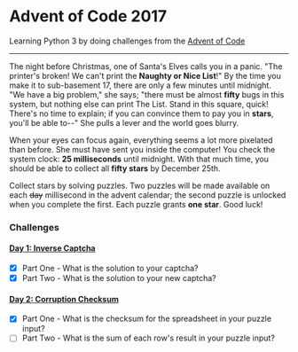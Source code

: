 # Advent of Code 2017

Learning Python 3 by doing challenges from the [Advent of Code](http://adventofcode.com/2017)

---

The night before Christmas, one of Santa's Elves calls you in a panic.
"The printer's broken! We can't print the **Naughty or Nice List**!"
By the time you make it to sub-basement 17, there are only a few minutes
until midnight. "We have a big problem," she says; "there must be almost
**fifty** bugs in this system, but nothing else can print The List.
Stand in this square, quick! There's no time to explain; if you can
convince them to pay you in **stars**, you'll be able to--" She pulls
a lever and the world goes blurry.

When your eyes can focus again, everything seems a lot more pixelated
than before. She must have sent you inside the computer! You check the
system clock: **25 milliseconds** until midnight. With that much time,
you should be able to collect all **fifty stars** by December 25th.


Collect stars by solving puzzles. Two puzzles will be made available on
each ~~day~~ millisecond in the advent calendar; the second puzzle is
unlocked when you complete the first. Each puzzle grants **one star**.
Good luck!

### Challenges
#### [Day 1: Inverse Captcha](src/day_01)
- [x] Part One - What is the solution to your captcha?
- [x] Part Two - What is the solution to your new captcha?

#### [Day 2: Corruption Checksum](src/day_01)
- [x] Part One - What is the checksum for the spreadsheet in your puzzle input?
- [ ] Part Two - What is the sum of each row's result in your puzzle input?
